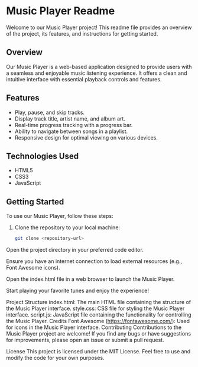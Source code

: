 # Music Player Readme

Welcome to our Music Player project! This readme file provides an overview of the project, its features, and instructions for getting started.

## Overview

Our Music Player is a web-based application designed to provide users with a seamless and enjoyable music listening experience. It offers a clean and intuitive interface with essential playback controls and features.

## Features

- Play, pause, and skip tracks.
- Display track title, artist name, and album art.
- Real-time progress tracking with a progress bar.
- Ability to navigate between songs in a playlist.
- Responsive design for optimal viewing on various devices.

## Technologies Used

- HTML5
- CSS3
- JavaScript

## Getting Started

To use our Music Player, follow these steps:

1. Clone the repository to your local machine:

   ```bash
   git clone <repository-url>
Open the project directory in your preferred code editor.

Ensure you have an internet connection to load external resources (e.g., Font Awesome icons).

Open the index.html file in a web browser to launch the Music Player.

Start playing your favorite tunes and enjoy the experience!

Project Structure
index.html: The main HTML file containing the structure of the Music Player interface.
style.css: CSS file for styling the Music Player interface.
script.js: JavaScript file containing the functionality for controlling the Music Player.
Credits
Font Awesome (https://fontawesome.com/): Used for icons in the Music Player interface.
Contributing
Contributions to the Music Player project are welcome! If you find any bugs or have suggestions for improvements, please open an issue or submit a pull request.

License
This project is licensed under the MIT License. Feel free to use and modify the code for your own purposes.
